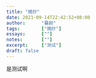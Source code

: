 ```yaml
---
title: "摘抄"
date: 2021-09-14T22:42:52+08:00
author:      "暮颜"
tags:        ["摘抄"]
essays:      [""]
notes:       [""]
excerpt:     ["测试"]
draft: false
---
```


是测试啊

